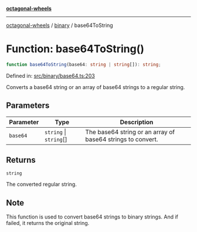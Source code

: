 [**octagonal-wheels**](../../../../README.md)

***

[octagonal-wheels](../../../../globals.md) / [binary](../README.md) / base64ToString

# Function: base64ToString()

```ts
function base64ToString(base64: string | string[]): string;
```

Defined in: [src/binary/base64.ts:203](https://github.com/vrtmrz/octagonal-wheels/blob/main/src/binary/base64.ts#L203)

Converts a base64 string or an array of base64 strings to a regular string.

## Parameters

| Parameter | Type | Description |
| ------ | ------ | ------ |
| `base64` | `string` \| `string`[] | The base64 string or an array of base64 strings to convert. |

## Returns

`string`

The converted regular string.

## Note

This function is used to convert base64 strings to binary strings. And if failed, it returns the original string.

